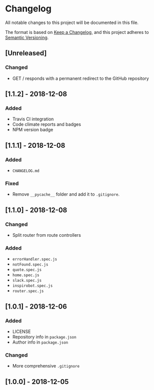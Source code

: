 # Changelog
All notable changes to this project will be documented in this file.

The format is based on [Keep a Changelog](https://keepachangelog.com/en/1.0.0/),
and this project adheres to [Semantic Versioning](https://semver.org/spec/v2.0.0.html).

## [Unreleased]
### Changed
- GET / responds with a permanent redirect to the GitHub repository

## [1.1.2] - 2018-12-08
### Added
- Travis CI integration
- Code climate reports and badges
- NPM version badge

## [1.1.1] - 2018-12-08
### Added
- `CHANGELOG.md`

### Fixed
- Remove `__pycache__` folder and add it to `.gitignore`.

## [1.1.0] - 2018-12-08
### Changed
- Split router from route controllers

### Added
- `errorHandler.spec.js`
- `notFound.spec.js`
- `quote.spec.js`
- `home.spec.js`
- `slack.spec.js`
- `inspirobot.spec.js`
- `router.spec.js`

## [1.0.1] - 2018-12-06
### Added
- LICENSE
- Repository info in `package.json`
- Author info in `package.json`

### Changed
- More comprehensive `.gitignore`

## [1.0.0] - 2018-12-05


